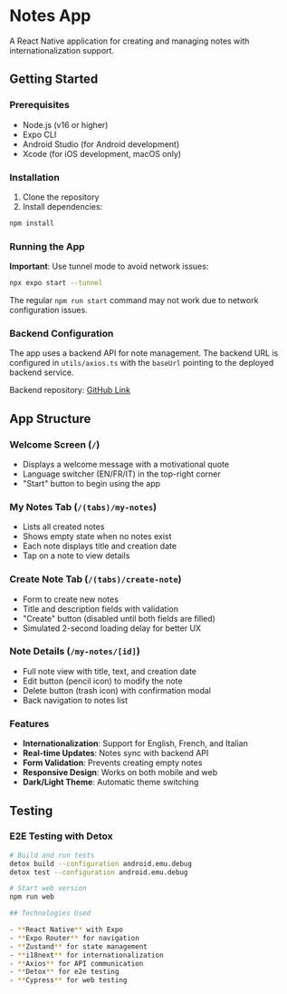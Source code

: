 # Notes App

A React Native application for creating and managing notes with internationalization support.

## Getting Started

### Prerequisites

- Node.js (v16 or higher)
- Expo CLI
- Android Studio (for Android development)
- Xcode (for iOS development, macOS only)

### Installation

1. Clone the repository
2. Install dependencies:

```bash
npm install
```

### Running the App

**Important**: Use tunnel mode to avoid network issues:

```bash
npx expo start --tunnel
```

The regular `npm run start` command may not work due to network configuration issues.

### Backend Configuration

The app uses a backend API for note management. The backend URL is configured in `utils/axios.ts` with the `baseUrl` pointing to the deployed backend service.

Backend repository: [GitHub Link](https://github.com/qqqlados/notes-server)

## App Structure

### Welcome Screen (`/`)

- Displays a welcome message with a motivational quote
- Language switcher (EN/FR/IT) in the top-right corner
- "Start" button to begin using the app

### My Notes Tab (`/(tabs)/my-notes`)

- Lists all created notes
- Shows empty state when no notes exist
- Each note displays title and creation date
- Tap on a note to view details

### Create Note Tab (`/(tabs)/create-note`)

- Form to create new notes
- Title and description fields with validation
- "Create" button (disabled until both fields are filled)
- Simulated 2-second loading delay for better UX

### Note Details (`/my-notes/[id]`)

- Full note view with title, text, and creation date
- Edit button (pencil icon) to modify the note
- Delete button (trash icon) with confirmation modal
- Back navigation to notes list

### Features

- **Internationalization**: Support for English, French, and Italian
- **Real-time Updates**: Notes sync with backend API
- **Form Validation**: Prevents creating empty notes
- **Responsive Design**: Works on both mobile and web
- **Dark/Light Theme**: Automatic theme switching

## Testing

### E2E Testing with Detox

```bash
# Build and run tests
detox build --configuration android.emu.debug
detox test --configuration android.emu.debug
```

```bash
# Start web version
npm run web

## Technologies Used

- **React Native** with Expo
- **Expo Router** for navigation
- **Zustand** for state management
- **i18next** for internationalization
- **Axios** for API communication
- **Detox** for e2e testing
- **Cypress** for web testing
```
